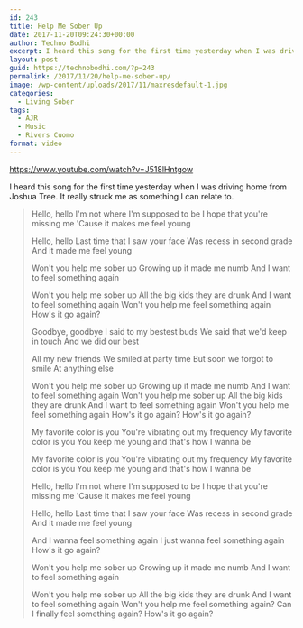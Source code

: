 ```yaml
---
id: 243
title: Help Me Sober Up
date: 2017-11-20T09:24:30+00:00
author: Techno Bodhi
excerpt: I heard this song for the first time yesterday when I was driving home from Joshua Tree. It really struck me as something I can relate to.
layout: post
guid: https://technobodhi.com/?p=243
permalink: /2017/11/20/help-me-sober-up/
image: /wp-content/uploads/2017/11/maxresdefault-1.jpg
categories:
  - Living Sober
tags:
  - AJR
  - Music
  - Rivers Cuomo
format: video
---
```

https://www.youtube.com/watch?v=J518lHntgow

I heard this song for the first time yesterday when I was driving home from Joshua Tree. It really struck me as something I can relate to.
<blockquote>Hello, hello
I'm not where I'm supposed to be
I hope that you're missing me
'Cause it makes me feel young

Hello, hello
Last time that I saw your face
Was recess in second grade
And it made me feel young

Won't you help me sober up
Growing up it made me numb
And I want to feel something again

Won't you help me sober up
All the big kids they are drunk
And I want to feel something again
Won't you help me feel something again
How's it go again?

Goodbye, goodbye
I said to my bestest buds
We said that we'd keep in touch
And we did our best

All my new friends
We smiled at party time
But soon we forgot to smile
At anything else

Won't you help me sober up
Growing up it made me numb
And I want to feel something again
Won't you help me sober up
All the big kids they are drunk
And I want to feel something again
Won't you help me feel something again
How's it go again?
How's it go again?

My favorite color is you
You're vibrating out my frequency
My favorite color is you
You keep me young and that's how I wanna be

My favorite color is you
You're vibrating out my frequency
My favorite color is you
You keep me young and that's how I wanna be

Hello, hello
I'm not where I'm supposed to be
I hope that you're missing me
'Cause it makes me feel young

Hello, hello
Last time that I saw your face
Was recess in second grade
And it made me feel young

And I wanna feel something again
I just wanna feel something again
How's it go again?

Won't you help me sober up
Growing up it made me numb
And I want to feel something again

Won't you help me sober up
All the big kids they are drunk
And I want to feel something again
Won't you help me feel something again?
Can I finally feel something again?
How's it go again?</blockquote>